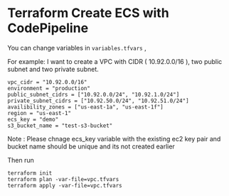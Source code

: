 # Terraform Create ECS with CodePipeline

You can change variables in `variables.tfvars` , 

For example: I want to create a VPC with CIDR ( 10.92.0.0/16 ), two public subnet and two private subnet.
```
vpc_cidr = "10.92.0.0/16"
environment = "production"
public_subnet_cidrs = ["10.92.0.0/24", "10.92.1.0/24"]
private_subnet_cidrs = ["10.92.50.0/24", "10.92.51.0/24"]
availibility_zones = ["us-east-1a", "us-east-1f"]
region = "us-east-1"
ecs_key = "demo"
s3_bucket_name = "test-s3-bucket"
```
Note : Please chnage ecs_key variable with the existing ec2 key pair and bucket name should be unique and its not created earlier


Then run

```
terraform init
terraform plan -var-file=vpc.tfvars
terraform apply -var-file=vpc.tfvars
```
